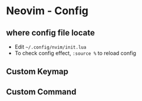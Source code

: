 # Neovim - Config

## where config file locate

- Edit `~/.config/nvim/init.lua`
- To check config effect, `:source %` to reload config

## Custom Keymap

## Custom Command
